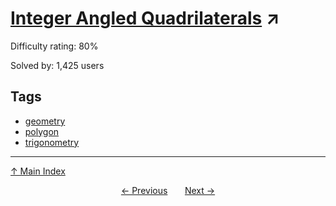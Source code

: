 # [Integer Angled Quadrilaterals](https://projecteuler.net/problem=177) ↗️

Difficulty rating: 80%

Solved by: 1,425 users
## Tags

- [geometry](../tags/geometry.md)
- [polygon](../tags/polygon.md)
- [trigonometry](../tags/trigonometry.md)



---

[↑ Main Index](../README.md)


<div align=center><a href='176.md'>← Previous</a> &nbsp;&nbsp; &nbsp;&nbsp;  <a href='178.md'>Next →</a></div>
